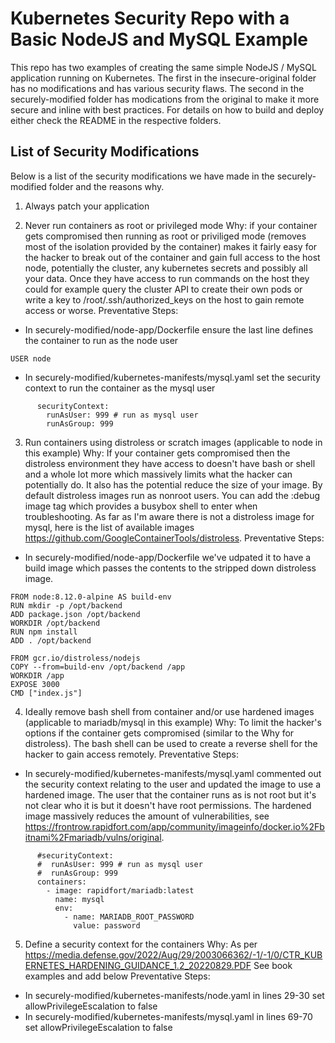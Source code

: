 # Kubernetes Security Repo with a Basic NodeJS and MySQL Example

This repo has two examples of creating the same simple NodeJS / MySQL application running on Kubernetes.  The first in the insecure-original folder has no modifications and has various security flaws.  The second in the securely-modified folder has modications from the original to make it more secure and inline with best practices.   For details on how to build and deploy either check the README in the respective folders.

## List of Security Modifications

Below is a list of the security modifications we have made in the securely-modified folder and the reasons why.

1. Always patch your application



2. Never run containers as root or privileged mode
Why: 
if your container gets compromised then running as root or priviliged mode (removes most of the isolation provided by the container) makes it fairly easy for the hacker to break out of the container and gain full access to the host node, potentially the cluster, any kubernetes secrets and possibly all your data.  Once they have access to run commands on the host they could for example query the cluster API to create their own pods or write a key to /root/.ssh/authorized_keys on the host to gain remote access or worse.
Preventative Steps: 
- In securely-modified/node-app/Dockerfile ensure the last line defines the container to run as the node user
```
USER node
```
- In securely-modified/kubernetes-manifests/mysql.yaml set the security context to run the container as the mysql user
```
      securityContext:
        runAsUser: 999 # run as mysql user
        runAsGroup: 999 
```


3. Run containers using distroless or scratch images (applicable to node in this example)
Why:
If your container gets compromised then the distroless environment they have access to doesn't have bash or shell and a whole lot more which massively limits what the hacker can potentially do.  It also has the potential reduce the size of your image.  By default distroless images run as nonroot users.  You can add the :debug image tag which provides a busybox shell to enter when troubleshooting.  As far as I'm aware there is not a distroless image for mysql, here is the list of available images https://github.com/GoogleContainerTools/distroless.
Preventative Steps:
- In securely-modified/node-app/Dockerfile we've udpated it to have a build image which passes the contents to the stripped down distroless image.
```
FROM node:8.12.0-alpine AS build-env
RUN mkdir -p /opt/backend
ADD package.json /opt/backend
WORKDIR /opt/backend
RUN npm install
ADD . /opt/backend

FROM gcr.io/distroless/nodejs
COPY --from=build-env /opt/backend /app
WORKDIR /app
EXPOSE 3000
CMD ["index.js"]
```

4. Ideally remove bash shell from container and/or use hardened images (applicable to mariadb/mysql in this example)
Why:
To limit the hacker's options if the container gets compromised (similar to the Why for distroless).  The bash shell can be used to create a reverse shell for the hacker to gain access remotely.
Preventative Steps:
- In securely-modified/kubernetes-manifests/mysql.yaml commented out the security context relating to the user and updated the image to use a hardened image.  The user that the container runs as is not root but it's not clear who it is but it doesn't have root permissions.  The hardened image massively reduces the amount of vulnerabilities, see https://frontrow.rapidfort.com/app/community/imageinfo/docker.io%2Fbitnami%2Fmariadb/vulns/original.
```
      #securityContext:
      #  runAsUser: 999 # run as mysql user
      #  runAsGroup: 999    
      containers:
        - image: rapidfort/mariadb:latest
          name: mysql
          env:          
            - name: MARIADB_ROOT_PASSWORD
              value: password
```

5. Define a security context for the containers
Why: 
As per https://media.defense.gov/2022/Aug/29/2003066362/-1/-1/0/CTR_KUBERNETES_HARDENING_GUIDANCE_1.2_20220829.PDF
See book examples and add below
Preventative Steps:
- In securely-modified/kubernetes-manifests/node.yaml in lines 29-30 set allowPrivilegeEscalation to false
- In securely-modified/kubernetes-manifests/mysql.yaml in lines 69-70 set allowPrivilegeEscalation to false